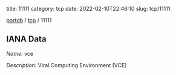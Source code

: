 title: 11111
category: tcp
date: 2022-02-10T22:46:10
slug: tcp/11111

[portdb](/) / [tcp](/category/tcp.html) / 11111


## IANA Data

_Name:_ vce

_Description:_ Viral Computing Environment (VCE)

